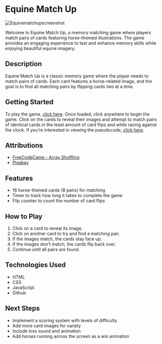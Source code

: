 # Equine Match Up
![Equinematchupscreenshot](https://github.com/Alexcodes01/Memory-Match/assets/153471794/b552d08b-e4b4-44ee-abbe-a081487370b8)

Welcome to Equine Match Up, a memory matching game where players match pairs of cards featuring horse-themed illustrations. The game provides an engaging experience to test and enhance memory skills while enjoying beautiful equine imagery.

## Description
Equine Match Up is a classic memory game where the player needs to match pairs of cards. Each card features a horse-related image, and the goal is to find all matching pairs by flipping cards two at a time.

## Getting Started
To play the game, [click here](https://equinematch.netlify.app/). Once loaded, click anywhere to begin the game. Click on the cards to reveal their images and attempt to match pairs of identical cards in the least amount of card flips and while racing against the clock. If you’re interested in viewing the pseudocode, [click here](https://docs.google.com/document/d/167q_HtCPScbEjYKngFBAdX8Aj00vbO495pjO6RHWgWk/).

## Attributions
- [FreeCodeCamp - Array Shuffling](https://www.freecodecamp.org/news/how-to-shuffle-an-array-of-items-using-javascript-or-typescript/)
- [Pixabay](https://cdn.pixabay.com)

## Features
- 16 horse-themed cards (8 pairs) for matching
- Timer to track how long it takes to complete the game
- Flip counter to count the number of card flips

## How to Play
1. Click on a card to reveal its image.
2. Click on another card to try and find a matching pair.
3. If the images match, the cards stay face up.
4. If the images don't match, the cards flip back over.
5. Continue until all pairs are found.

## Technologies Used
- HTML
- CSS
- JavaScript
- Github

## Next Steps
- Implement a scoring system with levels of difficulty
- Add more card images for variety
- Include loss sound and animation
- Add horses running across the screen as a win animation
